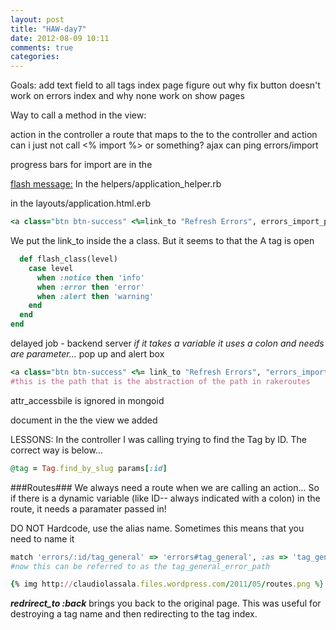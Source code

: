 ```yaml
---
layout: post
title: "HAW-day7"
date: 2012-08-09 10:11
comments: true
categories: 
---
```


Goals:
add text field to all tags index page
figure out why fix button doesn't work on errors index and why none work on show pages


Way to call a method in the view:

action in the controller
a route that maps to the to the controller and action
can i just not call <% import %> or something?
ajax can ping errors/import


progress bars for import are in the 


[flash message:](http://ruby.zigzo.com/2011/10/02/flash-messages-twitters-bootstrap-css-framework/)
In the helpers/application_helper.rb

in the layouts/application.html.erb
```ruby Refresh Errors
<a class="btn btn-success" <%=link_to "Refresh Errors", errors_import_path%></a>
```
We put the link_to inside the a class. But it seems to that the A tag is open

```ruby Adding flash messages
  def flash_class(level)
    case level
      when :notice then 'info'
      when :error then 'error'
      when :alert then 'warning'
    end
  end
end
```

delayed job - backend server
*if it takes a variable it uses a colon and needs are parameter...*
pop up and alert box 

```ruby Button:
<a class="btn btn-success" <%= link_to "Refresh Errors", "errors_import_path" %></a>
#this is the path that is the abstraction of the path in rakeroutes
```

attr_accessbile is ignored in mongoid

document
in the the view we added 


LESSONS:
In the controller I was calling trying to find the Tag by ID. The correct way is below...
```ruby
@tag = Tag.find_by_slug params[:id]
```

###Routes###
We always need a route when we are calling an action...
So if there is a dynamic variable (like ID-- always indicated with a colon) in the route, it needs a paramater passed in!

DO NOT Hardcode, use the alias name. Sometimes this means that you need to name it 
```ruby Use the :as to name the route path
match 'errors/:id/tag_general' => 'errors#tag_general', :as => 'tag_general_error'
#now this can be referred to as the tag_general_error_path
```

```ruby adding images to octopress
{% img http://claudiolassala.files.wordpress.com/2011/05/routes.png %}
```

***redrirect_to :back*** brings you back to the original page. This was useful for destroying a tag name and then redirecting to the tag index.

